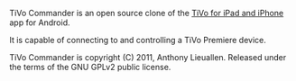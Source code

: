 TiVo Commander is an open source clone of the [TiVo for iPad and iPhone](http://itunes.apple.com/us/app/tivo/id401673976?mt=8) app for Android.

It is capable of connecting to and controlling a TiVo Premiere device.

TiVo Commander is copyright (C) 2011, Anthony Lieuallen.  Released under the terms of the GNU GPLv2 public license.
